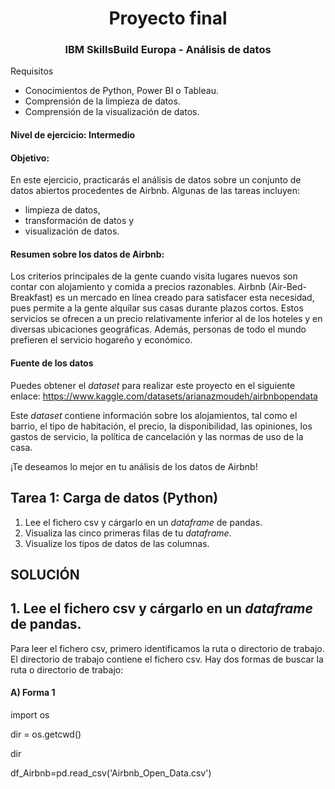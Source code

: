 <center><h1>Proyecto final</h1></center>
<center><h3>IBM SkillsBuild Europa - Análisis de datos</h3></center>
Requisitos



* Conocimientos de Python, Power BI o Tableau.
* Comprensión de la limpieza de datos.
* Comprensión de la visualización de datos.



#### Nivel de ejercicio: Intermedio


#### Objetivo:



En este ejercicio, practicarás el análisis de datos sobre un conjunto de datos abiertos procedentes de Airbnb. Algunas de las tareas incluyen:

- limpieza de datos,
- transformación de datos y
- visualización de datos.



#### Resumen sobre los datos de Airbnb:



Los criterios principales de la gente cuando visita lugares nuevos son contar con alojamiento y comida a precios razonables. Airbnb (Air-Bed-Breakfast) es un mercado en línea creado para satisfacer esta necesidad, pues permite a la gente alquilar sus casas durante plazos cortos. Estos servicios se ofrecen a un precio relativamente inferior al de los hoteles y en diversas ubicaciones geográficas. Además, personas de todo el mundo prefieren el servicio hogareño y económico.



#### Fuente de los datos



Puedes obtener el <i>dataset</i> para realizar este proyecto en el siguiente enlace: https://www.kaggle.com/datasets/arianazmoudeh/airbnbopendata



Este <i>dataset</i> contiene información sobre los alojamientos, tal como el barrio, el tipo de habitación, el precio, la disponibilidad, las opiniones, los gastos de servicio, la política de cancelación y las normas de uso de la casa.



¡Te deseamos lo mejor en tu análisis de los datos de Airbnb!


## Tarea 1: Carga de datos (Python)



1. Lee el fichero csv y cárgarlo en un <i>dataframe</i> de pandas.
2. Visualiza las cinco primeras filas de tu <i>dataframe</i>.
3. Visualize los tipos de datos de las columnas.

## SOLUCIÓN

## 1. Lee el fichero csv y cárgarlo en un <i>dataframe</i> de pandas.
Para leer el fichero csv, primero identificamos la ruta o directorio de trabajo. El directorio de trabajo contiene el fichero csv.  Hay dos formas de buscar la ruta o directorio de trabajo:   

####  A) Forma 1
import os

dir = os.getcwd()

dir

df_Airbnb=pd.read_csv('Airbnb_Open_Data.csv')





